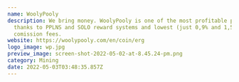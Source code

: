 ```yaml
---
name: WoolyPooly
description: We bring money. WoolyPooly is one of the most profitable pools,
  thanks to PPLNS and SOLO reward systems and lowest (just 0,9% and 1,5%)
  comission fees.
website: https://woolypooly.com/en/coin/erg
logo_image: wp.jpg
preview_image: screen-shot-2022-05-02-at-8.45.24-pm.png
category: Mining
date: 2022-05-03T03:48:35.857Z
---
```

